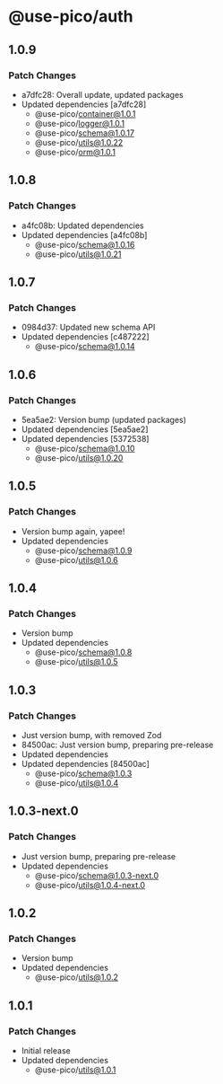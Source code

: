 # @use-pico/auth

## 1.0.9

### Patch Changes

- a7dfc28: Overall update, updated packages
- Updated dependencies [a7dfc28]
  - @use-pico/container@1.0.1
  - @use-pico/logger@1.0.1
  - @use-pico/schema@1.0.17
  - @use-pico/utils@1.0.22
  - @use-pico/orm@1.0.1

## 1.0.8

### Patch Changes

- a4fc08b: Updated dependencies
- Updated dependencies [a4fc08b]
  - @use-pico/schema@1.0.16
  - @use-pico/utils@1.0.21

## 1.0.7

### Patch Changes

- 0984d37: Updated new schema API
- Updated dependencies [c487222]
  - @use-pico/schema@1.0.14

## 1.0.6

### Patch Changes

- 5ea5ae2: Version bump (updated packages)
- Updated dependencies [5ea5ae2]
- Updated dependencies [5372538]
  - @use-pico/schema@1.0.10
  - @use-pico/utils@1.0.20

## 1.0.5

### Patch Changes

- Version bump again, yapee!
- Updated dependencies
  - @use-pico/schema@1.0.9
  - @use-pico/utils@1.0.6

## 1.0.4

### Patch Changes

- Version bump
- Updated dependencies
  - @use-pico/schema@1.0.8
  - @use-pico/utils@1.0.5

## 1.0.3

### Patch Changes

- Just version bump, with removed Zod
- 84500ac: Just version bump, preparing pre-release
- Updated dependencies
- Updated dependencies [84500ac]
  - @use-pico/schema@1.0.3
  - @use-pico/utils@1.0.4

## 1.0.3-next.0

### Patch Changes

- Just version bump, preparing pre-release
- Updated dependencies
  - @use-pico/schema@1.0.3-next.0
  - @use-pico/utils@1.0.4-next.0

## 1.0.2

### Patch Changes

- Version bump
- Updated dependencies
  - @use-pico/utils@1.0.2

## 1.0.1

### Patch Changes

- Initial release
- Updated dependencies
  - @use-pico/utils@1.0.1
